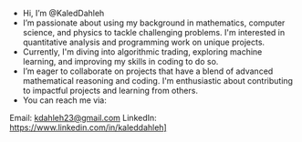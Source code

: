 - Hi, I’m @KaledDahleh
- I’m passionate about using my background in mathematics, computer science, and physics to tackle challenging problems. I'm interested in quantitative analysis and programming work on unique projects.
- Currently, I'm diving into algorithmic trading, exploring machine learning, and improving my skills in coding to do so.
- I’m eager to collaborate on projects that have a blend of advanced mathematical reasoning and coding. I'm enthusiastic about contributing to impactful projects and learning from others.
- You can reach me via:

Email: kdahleh23@gmail.com
LinkedIn: https://www.linkedin.com/in/kaleddahleh]

